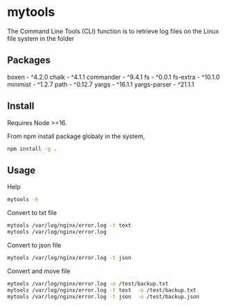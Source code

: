 # mytools

The Command Line Tools (CLI) function is to retrieve log files on the Linux file system in the folder

## Packages
boxen -  ^4.2.0
chalk - ^4.1.1
commander - ^9.4.1
fs - ^0.0.1
fs-extra - ^10.1.0
minimist - ^1.2.7
path - ^0.12.7
yargs - ^16.1.1
yargs-parser - ^21.1.1

## Install

Requires Node >=16.

From npm install package globaly in the system,

```sh
npm install -g .
```

## Usage

Help

```sh
mytools -h
```

Convert to txt file

```sh
mytools /var/log/nginx/error.log -t text  
mytools /var/log/nginx/error.log
```

Convert to json file

```sh
mytools /var/log/nginx/error.log -t json
```

Convert and move file

```sh
mytools /var/log/nginx/error.log -o /test/backup.txt
mytools /var/log/nginx/error.log -t text  -o /test/backup.txt
mytools /var/log/nginx/error.log -t json  -o /test/backup.json
```




